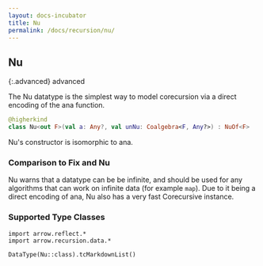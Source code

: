 ```yaml
---
layout: docs-incubator
title: Nu
permalink: /docs/recursion/nu/
---
```


## Nu

{:.advanced}
advanced

The Nu datatype is the simplest way to model corecursion via a direct encoding of the
ana function.

```kotlin
@higherkind
class Nu<out F>(val a: Any?, val unNu: Coalgebra<F, Any?>) : NuOf<F>
```

Nu's constructor is isomorphic to ana.

### Comparison to Fix and Nu

Nu warns that a datatype can be be infinite, and should be used for any algorithms
that can work on infinite data (for example `map`). Due to it being a direct encoding
of ana, Nu also has a very fast Corecursive instance.

### Supported Type Classes

```kotlin:ank:replace
import arrow.reflect.*
import arrow.recursion.data.*

DataType(Nu::class).tcMarkdownList()
```
